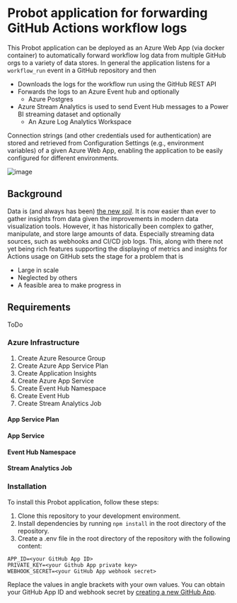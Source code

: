 # Probot application for forwarding GitHub Actions workflow logs
This Probot application can be deployed as an Azure Web App (via docker container) to automatically forward workflow log data from multiple GitHub orgs to a variety of data stores. In general the application listens for a `workflow_run` event in a GitHub repository and then
  * Downloads the logs for the workflow run using the GitHub REST API 
  * Forwards the logs to an Azure Event hub and optionally
    * Azure Postgres 
  * Azure Stream Analytics is used to send Event Hub messages to a Power BI streaming dataset and optionally
    * An Azure Log Analytics Workspace

 Connection strings (and other credentials used for authentication) are stored and retrieved from Configuration Settings (e.g., environment variables) of a given Azure Web App, enabling the application to be easily configured for different environments. 

![image](https://user-images.githubusercontent.com/107562400/231777818-2a43fbb8-d85d-45a4-8313-8441785e4301.png)

## Background
Data is (and always has been) [the new _soil_](https://www.ted.com/talks/david_mccandless_the_beauty_of_data_visualization). It is now easier than ever to gather insights from data given the improvements in modern data visualization tools. However, it has historically been complex to gather, manipulate, and store large amounts of data. Especially streaming data sources, such as webhooks and CI/CD job logs. This, along with there not yet being rich features supporting the displaying of metrics and insights for Actions usage on GitHub sets the stage for a problem that is
* Large in scale
* Neglected by others
* A feasible area to make progress in

## Requirements
ToDo

### Azure Infrastructure 

1. Create Azure Resource Group
2. Create Azure App Service Plan
3. Create Application Insights
4. Create Azure App Service
5. Create Event Hub Namespace
6. Create Event Hub
7. Create Stream Analytics Job

#### App Service Plan

#### App Service

#### Event Hub Namespace

#### Stream Analytics Job



### Installation
To install this Probot application, follow these steps:
1. Clone this repository to your development environment.
2. Install dependencies by running `npm install` in the root directory of the repository.
3. Create a .env file in the root directory of the repository with the following content:

```
APP_ID=<your GitHub App ID>
PRIVATE_KEY=<your Github App private key>
WEBHOOK_SECRET=<your GitHub App webhook secret> 
```

Replace the values in angle brackets with your own values. You can obtain your GitHub App ID and webhook secret by  [creating a new GitHub App](https://docs.github.com/en/developers/apps/creating-a-github-app). 
